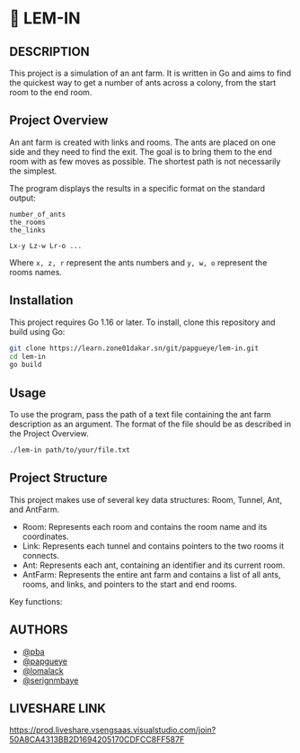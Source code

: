 #   🐜 LEM-IN
## DESCRIPTION

This project is a simulation of an ant farm. It is written in Go and aims to find the quickest way to get a number of ants across a colony, from the start room to the end room.

## Project Overview

An ant farm is created with links and rooms. The ants are placed on one side and they need to find the exit. The goal is to bring them to the end room with as few moves as possible. The shortest path is not necessarily the simplest. 

The program displays the results in a specific format on the standard output:

```console
number_of_ants
the_rooms
the_links

Lx-y Lz-w Lr-o ...
```

Where `x, z, r` represent the ants numbers and `y, w, o` represent the rooms names.

## Installation

This project requires Go 1.16 or later. To install, clone this repository and build using Go:

```bash
git clone https://learn.zone01dakar.sn/git/papgueye/lem-in.git
cd lem-in
go build
```

## Usage

To use the program, pass the path of a text file containing the ant farm description as an argument. The format of the file should be as described in the Project Overview.

```bash
./lem-in path/to/your/file.txt
```

## Project Structure

This project makes use of several key data structures: Room, Tunnel, Ant, and AntFarm. 

- Room: Represents each room and contains the room name and its coordinates.
- Link: Represents each tunnel and contains pointers to the two rooms it connects.
- Ant: Represents each ant, containing an identifier and its current room.
- AntFarm: Represents the entire ant farm and contains a list of all ants, rooms, and links, and pointers to the start and end rooms.

Key functions:


##  AUTHORS
+   [@pba](https://learn.zone01dakar.sn/git/pba)
+   [@papgueye](https://learn.zone01dakar.sn/git/papgueye)
+   [@lomalack](https://learn.zone01dakar.sn/git/lomalack)
+   [@serignmbaye](https://learn.zone01dakar.sn/git/serignmbaye)

## LIVESHARE LINK
https://prod.liveshare.vsengsaas.visualstudio.com/join?50A8CA4313BB2D1694205170CDFCC8FF587F